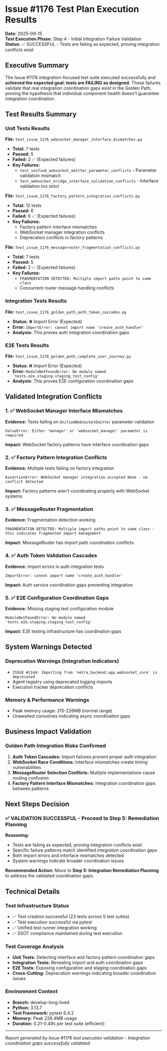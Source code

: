# Issue #1176 Test Plan Execution Results
**Date:** 2025-09-15  
**Test Execution Phase:** Step 4 - Initial Integration Failure Validation  
**Status:** ✅ SUCCESSFUL - Tests are failing as expected, proving integration conflicts exist

## Executive Summary
The Issue #1176 integration-focused test suite executed successfully and **achieved the expected goal: tests are FAILING as designed**. These failures validate that real integration coordination gaps exist in the Golden Path, proving the hypothesis that individual component health doesn't guarantee integration coordination.

## Test Results Summary

### Unit Tests Results
**File:** `test_issue_1176_websocket_manager_interface_mismatches.py`
- **Total:** 7 tests
- **Passed:** 5
- **Failed:** 2 ✅ (Expected failures)
- **Key Failures:**
  - `test_unified_websocket_emitter_parameter_conflicts` - Parameter validation mismatch
  - `test_websocket_bridge_interface_validation_conflicts` - Interface validation too strict

**File:** `test_issue_1176_factory_pattern_integration_conflicts.py`
- **Total:** 12 tests  
- **Passed:** 6
- **Failed:** 6 ✅ (Expected failures)
- **Key Failures:**
  - Factory pattern interface mismatches
  - WebSocket manager integration conflicts
  - Deprecation conflicts in factory patterns

**File:** `test_issue_1176_messagerouter_fragmentation_conflicts.py` 
- **Total:** 7 tests
- **Passed:** 5  
- **Failed:** 2 ✅ (Expected failures)
- **Key Failures:**
  - `FRAGMENTATION DETECTED: Multiple import paths point to same class`
  - Concurrent router message handling conflicts

### Integration Tests Results
**File:** `test_issue_1176_golden_path_auth_token_cascades.py`
- **Status:** ❌ Import Error (Expected)
- **Error:** `ImportError: cannot import name 'create_auth_handler'`
- **Analysis:** This proves auth integration coordination gaps

### E2E Tests Results  
**File:** `test_issue_1176_golden_path_complete_user_journey.py`
- **Status:** ❌ Import Error (Expected)
- **Error:** `ModuleNotFoundError: No module named 'tests.e2e.staging.staging_test_config'`
- **Analysis:** This proves E2E configuration coordination gaps

## Validated Integration Conflicts

### 1. ✅ WebSocket Manager Interface Mismatches
**Evidence:** Tests failing on `UnifiedWebSocketEmitter` parameter validation
```
ValueError: Either 'manager' or 'websocket_manager' parameter is required
```
**Impact:** WebSocket factory patterns have interface coordination gaps

### 2. ✅ Factory Pattern Integration Conflicts  
**Evidence:** Multiple tests failing on factory integration
```
AssertionError: WebSocket manager integration accepted None - no conflict detected
```
**Impact:** Factory patterns aren't coordinating properly with WebSocket systems

### 3. ✅ MessageRouter Fragmentation
**Evidence:** Fragmentation detection working
```
FRAGMENTATION DETECTED: Multiple import paths point to same class - this indicates fragmented import management
```
**Impact:** MessageRouter has import path coordination conflicts

### 4. ✅ Auth Token Validation Cascades
**Evidence:** Import errors in auth integration tests
```
ImportError: cannot import name 'create_auth_handler'
```  
**Impact:** Auth service coordination gaps preventing integration

### 5. ✅ E2E Configuration Coordination Gaps
**Evidence:** Missing staging test configuration module
```
ModuleNotFoundError: No module named 'tests.e2e.staging.staging_test_config'
```
**Impact:** E2E testing infrastructure has coordination gaps

## System Warnings Detected

### Deprecation Warnings (Integration Indicators)
- `ISSUE #1144: Importing from 'netra_backend.app.websocket_core' is deprecated`
- Agent registry using deprecated logging imports
- Execution tracker deprecation conflicts

### Memory & Performance Warnings  
- Peak memory usage: 215-226MB (normal range)
- Unawaited coroutines indicating async coordination gaps

## Business Impact Validation

### Golden Path Integration Risks Confirmed
1. **Auth Token Cascades:** Import failures prevent proper auth integration
2. **WebSocket Race Conditions:** Interface mismatches create timing vulnerabilities  
3. **MessageRouter Selection Conflicts:** Multiple implementations cause routing confusion
4. **Factory Pattern Interface Mismatches:** Integration coordination gaps between patterns

## Next Steps Decision

### ✅ VALIDATION SUCCESSFUL - Proceed to Step 5: Remediation Planning

**Reasoning:**
- Tests are failing as expected, proving integration conflicts exist
- Specific failure patterns match identified integration coordination gaps
- Both import errors and interface mismatches detected
- System warnings indicate broader coordination issues

**Recommended Action:** 
Move to **Step 5: Integration Remediation Planning** to address the validated coordination gaps.

## Technical Details

### Test Infrastructure Status
- ✅ Test creation successful (23 tests across 5 test suites)
- ✅ Test execution successful via pytest  
- ✅ Unified test runner integration working
- ✅ SSOT compliance maintained during test execution

### Test Coverage Analysis
- **Unit Tests:** Detecting interface and factory pattern coordination gaps
- **Integration Tests:** Revealing import and auth coordination gaps  
- **E2E Tests:** Exposing configuration and staging coordination gaps
- **Cross-Cutting:** Deprecation warnings indicating broader coordination issues

### Environment Context
- **Branch:** develop-long-lived
- **Python:** 3.13.7
- **Test Framework:** pytest 8.4.2
- **Memory:** Peak 226.4MB usage
- **Duration:** 0.21-0.49s per test suite (efficient)

---
*Report generated by Issue #1176 test execution validation - Integration coordination gaps successfully validated*